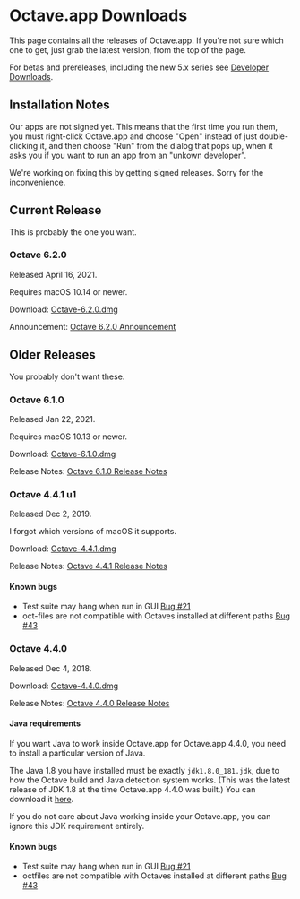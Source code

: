 # Octave.app Downloads

This page contains all the releases of Octave.app. If you're not sure which one to get, just grab the latest version, from the top of the page.

For betas and prereleases, including the new 5.x series see [Developer Downloads](/Developer-Downloads.html).

## Installation Notes

Our apps are not signed yet. This means that the first time you run them, you must right-click Octave.app and choose "Open" instead of just double-clicking it, and then choose "Run" from the dialog that pops up, when it asks you if you want to run an app from an "unkown developer".

We're working on fixing this by getting signed releases. Sorry for the inconvenience.

## Current Release

This is probably the one you want.

### Octave 6.2.0

Released April 16, 2021.

Requires macOS 10.14 or newer.

Download: [Octave-6.2.0.dmg](https://github.com/octave-app/octave-app/releases/download/v6.2.0/Octave-6.2.0.dmg)

Announcement: [Octave 6.2.0 Announcement](https://www.gnu.org/software/octave/news/release/2021/02/20/octave-6.2.0-released.html)

## Older Releases

You probably don't want these.

### Octave 6.1.0

Released Jan 22, 2021.

Requires macOS 10.13 or newer.

Download: [Octave-6.1.0.dmg](https://github.com/octave-app/octave-app/releases/download/v6.1.0/Octave-6.1.0.dmg)

Release Notes: [Octave 6.1.0 Release Notes](https://www.gnu.org/software/octave/NEWS-6.1.html)

### Octave 4.4.1 u1

Released Dec 2, 2019.

I forgot which versions of macOS it supports.

Download: [Octave-4.4.1.dmg](https://github.com/octave-app/octave-app/releases/download/v4.4.1-u1/Octave-4.4.1-u1.dmg)

Release Notes: [Octave 4.4.1 Release Notes](https://www.gnu.org/software/octave/news/release/2018/08/09/octave-4.4.1-released.html)

#### Known bugs

* Test suite may hang when run in GUI [Bug #21](https://github.com/octave-app/octave-app-bundler/issues/21)
* oct-files are not compatible with Octaves installed at different paths [Bug #43](https://github.com/octave-app/octave-app-bundler/issues/43)

### Octave 4.4.0

Released Dec 4, 2018.

Download: [Octave-4.4.0.dmg](https://github.com/octave-app/octave-app/releases/download/v4.4.0/Octave-4.4.0.dmg)

Release Notes: [Octave 4.4.0 Release Notes](https://www.gnu.org/software/octave/NEWS-4.4.html)

#### Java requirements

If you want Java to work inside Octave.app for Octave.app 4.4.0, you need to install a particular version of Java.

The Java 1.8 you have installed must be exactly `jdk1.8.0_181.jdk`, due to how the Octave build and Java detection system works. (This was the latest release of JDK 1.8 at the time Octave.app 4.4.0 was built.) You can download it [here](http://www.oracle.com/technetwork/java/javase/downloads/jdk8-downloads-2133151.html).

If you do not care about Java working inside your Octave.app, you can ignore this JDK requirement entirely.

#### Known bugs

* Test suite may hang when run in GUI [Bug #21](https://github.com/octave-app/octave-app-bundler/issues/21)
* octfiles are not compatible with Octaves installed at different paths [Bug #43](https://github.com/octave-app/octave-app-bundler/issues/43)
